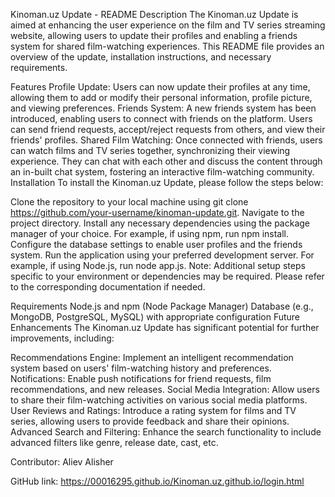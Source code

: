 Kinoman.uz Update - README Description The Kinoman.uz Update is aimed at enhancing the user experience on the film and TV series streaming website, allowing users to update their profiles and enabling a friends system for shared film-watching experiences. This README file provides an overview of the update, installation instructions, and necessary requirements.

Features Profile Update: Users can now update their profiles at any time, allowing them to add or modify their personal information, profile picture, and viewing preferences. Friends System: A new friends system has been introduced, enabling users to connect with friends on the platform. Users can send friend requests, accept/reject requests from others, and view their friends' profiles. Shared Film Watching: Once connected with friends, users can watch films and TV series together, synchronizing their viewing experience. They can chat with each other and discuss the content through an in-built chat system, fostering an interactive film-watching community. Installation To install the Kinoman.uz Update, please follow the steps below:

Clone the repository to your local machine using git clone https://github.com/your-username/kinoman-update.git. Navigate to the project directory. Install any necessary dependencies using the package manager of your choice. For example, if using npm, run npm install. Configure the database settings to enable user profiles and the friends system. Run the application using your preferred development server. For example, if using Node.js, run node app.js. Note: Additional setup steps specific to your environment or dependencies may be required. Please refer to the corresponding documentation if needed.

Requirements Node.js and npm (Node Package Manager) Database (e.g., MongoDB, PostgreSQL, MySQL) with appropriate configuration Future Enhancements The Kinoman.uz Update has significant potential for further improvements, including:

Recommendations Engine: Implement an intelligent recommendation system based on users' film-watching history and preferences. Notifications: Enable push notifications for friend requests, film recommendations, and new releases. Social Media Integration: Allow users to share their film-watching activities on various social media platforms. User Reviews and Ratings: Introduce a rating system for films and TV series, allowing users to provide feedback and share their opinions. Advanced Search and Filtering: Enhance the search functionality to include advanced filters like genre, release date, cast, etc.

Contributor: Aliev Alisher

GitHub link: https://00016295.github.io/Kinoman.uz.github.io/login.html
